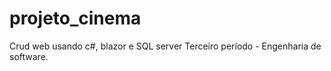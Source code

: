 # projeto_cinema
Crud web usando c#, blazor e SQL server
Terceiro período - Engenharia de software.
